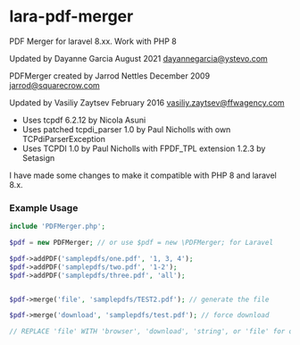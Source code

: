 # lara-pdf-merger
PDF Merger for laravel 8.xx. Work with PHP 8

Updated by Dayanne Garcia August 2021 dayannegarcia@ystevo.com

PDFMerger created by Jarrod Nettles December 2009 jarrod@squarecrow.com

Updated by Vasiliy Zaytsev February 2016 vasiliy.zaytsev@ffwagency.com

- Uses tcpdf 6.2.12 by Nicola Asuni
- Uses patched tcpdi_parser 1.0 by Paul Nicholls with own TCPdiParserException
- Uses TCPDI 1.0 by Paul Nicholls with FPDF_TPL extension 1.2.3 by Setasign

I have made some changes to make it compatible with PHP 8 and laravel 8.x.

### Example Usage
```php
include 'PDFMerger.php';

$pdf = new PDFMerger; // or use $pdf = new \PDFMerger; for Laravel

$pdf->addPDF('samplepdfs/one.pdf', '1, 3, 4');
$pdf->addPDF('samplepdfs/two.pdf', '1-2');
$pdf->addPDF('samplepdfs/three.pdf', 'all');


$pdf->merge('file', 'samplepdfs/TEST2.pdf'); // generate the file

$pdf->merge('download', 'samplepdfs/test.pdf'); // force download

// REPLACE 'file' WITH 'browser', 'download', 'string', or 'file' for output options
```
